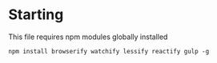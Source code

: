 # Starting
This file requires npm modules globally installed

```
npm install browserify watchify lessify reactify gulp -g
```
